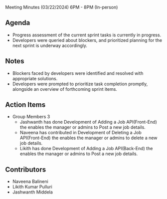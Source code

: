 Meeting Minutes (03/22/2024) 6PM - 8PM (In-person)

## Agenda
* Progress assessment of the current sprint tasks is currently in progress.
* Developers were queried about blockers, and prioritized planning for the next sprint is underway accordingly.
## Notes
* Blockers faced by developers were identified and resolved with appropriate solutions.
* Developers were prompted to prioritize task completion promptly, alongside an overview of forthcoming sprint items.
## Action Items
* Group Members 3
  * Jashwanth has done Development of Adding a Job API(Front-End) the enables the manager or admins to Post a new job details.
  * Naveena has contributed in Development of Deleting a Job API(Front-End) the enables the manager or admins to delete a new job details.
  * Likith has done Development of Adding a Job API(Back-End) the enables the manager or admins to Post a new job details.
## Contributors
* Naveena Balineni
* Likith Kumar Pulluri
* Jashwanth Middela
